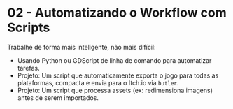 # 02 - Automatizando o Workflow com Scripts

Trabalhe de forma mais inteligente, não mais difícil:
- Usando Python ou GDScript de linha de comando para automatizar tarefas.
- Projeto: Um script que automaticamente exporta o jogo para todas as plataformas, compacta e envia para o Itch.io via `butler`.
- Projeto: Um script que processa assets (ex: redimensiona imagens) antes de serem importados.

